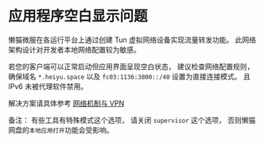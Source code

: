 # 应用程序空白显示问题

懒猫微服在各运行平台上通过创建 Tun 虚拟网络设备实现流量转发功能。 此网络架构设计对开发者本地网络配置较为敏感。

若您的客户端可以正常启动但应用界面呈现空白状态， 建议检查网络配置规则， 确保域名 `*.heiyu.space` 以及 `fc03:1136:3800::/40` 设置为直接连接模式。
且 IPv6 未被代理软件禁用。

解决方案请具体参考 [网络机制与 VPN](./network.md)

备注： 有些工具有特殊模式这个选项， 请关闭 `supervisor` 这个选项， 否则懒猫网盘的`本地应用打开`功能会受影响。
